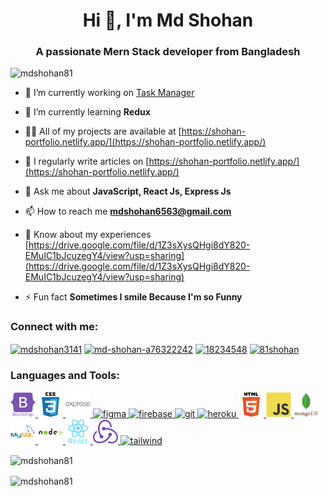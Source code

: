 <h1 align="center">Hi 👋, I'm Md Shohan</h1>
<h3 align="center">A passionate Mern Stack developer from Bangladesh</h3>

<p align="left"> <img src="https://komarev.com/ghpvc/?username=mdshohan81&label=Profile%20views&color=0e75b6&style=flat" alt="mdshohan81" /> </p>

- 🔭 I’m currently working on [Task Manager](https://task-manager-webapp.netlify.app/login)

- 🌱 I’m currently learning **Redux**

- 👨‍💻 All of my projects are available at [https://shohan-portfolio.netlify.app/](https://shohan-portfolio.netlify.app/)

- 📝 I regularly write articles on [https://shohan-portfolio.netlify.app/](https://shohan-portfolio.netlify.app/)

- 💬 Ask me about **JavaScript, React Js, Express Js**

- 📫 How to reach me **mdshohan6563@gmail.com**

- 📄 Know about my experiences [https://drive.google.com/file/d/1Z3sXysQHgi8dY820-EMuIC1bJcuzegY4/view?usp=sharing](https://drive.google.com/file/d/1Z3sXysQHgi8dY820-EMuIC1bJcuzegY4/view?usp=sharing)

- ⚡ Fun fact **Sometimes I smile Because I'm so Funny**

<h3 align="left">Connect with me:</h3>
<p align="left">
<a href="https://twitter.com/mdshohan3141" target="blank"><img align="center" src="https://raw.githubusercontent.com/rahuldkjain/github-profile-readme-generator/master/src/images/icons/Social/twitter.svg" alt="mdshohan3141" height="30" width="40" /></a>
<a href="https://linkedin.com/in/md-shohan-a76322242" target="blank"><img align="center" src="https://raw.githubusercontent.com/rahuldkjain/github-profile-readme-generator/master/src/images/icons/Social/linked-in-alt.svg" alt="md-shohan-a76322242" height="30" width="40" /></a>
<a href="https://stackoverflow.com/users/18234548" target="blank"><img align="center" src="https://raw.githubusercontent.com/rahuldkjain/github-profile-readme-generator/master/src/images/icons/Social/stack-overflow.svg" alt="18234548" height="30" width="40" /></a>
<a href="https://fb.com/81shohan" target="blank"><img align="center" src="https://raw.githubusercontent.com/rahuldkjain/github-profile-readme-generator/master/src/images/icons/Social/facebook.svg" alt="81shohan" height="30" width="40" /></a>
</p>

<h3 align="left">Languages and Tools:</h3>
<p align="left"> <a href="https://getbootstrap.com" target="_blank" rel="noreferrer"> <img src="https://raw.githubusercontent.com/devicons/devicon/master/icons/bootstrap/bootstrap-plain-wordmark.svg" alt="bootstrap" width="40" height="40"/> </a> <a href="https://www.w3schools.com/css/" target="_blank" rel="noreferrer"> <img src="https://raw.githubusercontent.com/devicons/devicon/master/icons/css3/css3-original-wordmark.svg" alt="css3" width="40" height="40"/> </a> <a href="https://expressjs.com" target="_blank" rel="noreferrer"> <img src="https://raw.githubusercontent.com/devicons/devicon/master/icons/express/express-original-wordmark.svg" alt="express" width="40" height="40"/> </a> <a href="https://www.figma.com/" target="_blank" rel="noreferrer"> <img src="https://www.vectorlogo.zone/logos/figma/figma-icon.svg" alt="figma" width="40" height="40"/> </a> <a href="https://firebase.google.com/" target="_blank" rel="noreferrer"> <img src="https://www.vectorlogo.zone/logos/firebase/firebase-icon.svg" alt="firebase" width="40" height="40"/> </a> <a href="https://git-scm.com/" target="_blank" rel="noreferrer"> <img src="https://www.vectorlogo.zone/logos/git-scm/git-scm-icon.svg" alt="git" width="40" height="40"/> </a> <a href="https://heroku.com" target="_blank" rel="noreferrer"> <img src="https://www.vectorlogo.zone/logos/heroku/heroku-icon.svg" alt="heroku" width="40" height="40"/> </a> <a href="https://www.w3.org/html/" target="_blank" rel="noreferrer"> <img src="https://raw.githubusercontent.com/devicons/devicon/master/icons/html5/html5-original-wordmark.svg" alt="html5" width="40" height="40"/> </a> <a href="https://developer.mozilla.org/en-US/docs/Web/JavaScript" target="_blank" rel="noreferrer"> <img src="https://raw.githubusercontent.com/devicons/devicon/master/icons/javascript/javascript-original.svg" alt="javascript" width="40" height="40"/> </a> <a href="https://www.mongodb.com/" target="_blank" rel="noreferrer"> <img src="https://raw.githubusercontent.com/devicons/devicon/master/icons/mongodb/mongodb-original-wordmark.svg" alt="mongodb" width="40" height="40"/> </a> <a href="https://www.mysql.com/" target="_blank" rel="noreferrer"> <img src="https://raw.githubusercontent.com/devicons/devicon/master/icons/mysql/mysql-original-wordmark.svg" alt="mysql" width="40" height="40"/> </a> <a href="https://nodejs.org" target="_blank" rel="noreferrer"> <img src="https://raw.githubusercontent.com/devicons/devicon/master/icons/nodejs/nodejs-original-wordmark.svg" alt="nodejs" width="40" height="40"/> </a> <a href="https://reactjs.org/" target="_blank" rel="noreferrer"> <img src="https://raw.githubusercontent.com/devicons/devicon/master/icons/react/react-original-wordmark.svg" alt="react" width="40" height="40"/> </a> <a href="https://redux.js.org" target="_blank" rel="noreferrer"> <img src="https://raw.githubusercontent.com/devicons/devicon/master/icons/redux/redux-original.svg" alt="redux" width="40" height="40"/> </a> <a href="https://tailwindcss.com/" target="_blank" rel="noreferrer"> <img src="https://www.vectorlogo.zone/logos/tailwindcss/tailwindcss-icon.svg" alt="tailwind" width="40" height="40"/> </a> </p>

<p><img align="center" src="https://github-readme-stats.vercel.app/api/top-langs?username=mdshohan81&show_icons=true&locale=en&layout=compact" alt="mdshohan81" /></p>

<p><img align="center" src="https://github-readme-streak-stats.herokuapp.com/?user=mdshohan81&" alt="mdshohan81" /></p>
